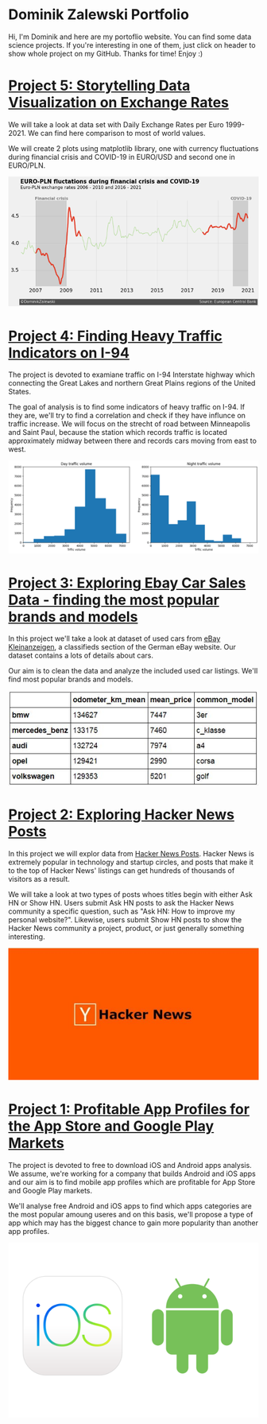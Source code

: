# Dominik Zalewski Portfolio
Hi,
I'm Dominik and here are my portoflio website. You can find some data science projects. If you're interesting in one of them, just click on header to show whole project on my GitHub. Thanks for time! Enjoy :)

# [Project 5: Storytelling Data Visualization on Exchange Rates](https://github.com/doxenix/projects/blob/main/EURO_PLN%20and%20EURO_USD%20plots.ipynb)
We will take a look at data set with Daily Exchange Rates per Euro 1999-2021. We can find here comparison to most of world values.

We will create 2 plots using matplotlib library, one with currency fluctuations during financial crisis and COVID-19 in EURO/USD and second one in EURO/PLN.

![](/images/euro-pln.png)

# [Project 4: Finding Heavy Traffic Indicators on I-94](https://github.com/doxenix/projects/blob/main/Finding%20Heavy%20Traffic%20Indicators%20on%20I-94.ipynb)
The project is devoted to examiane traffic on I-94 Interstate highway which connecting the Great Lakes and northern Great Plains regions of the United States.

The goal of analysis is to find some indicators of heavy traffic on I-94. If they are, we'll try to find a correlation and check if they have influnce on traffic increase. We will focus on the strecht of road between Minneapolis and Saint Paul, because the station which records traffic is located approximately midway between there and records cars moving from east to west.

![](/images/traffic.png)


# [Project 3: Exploring Ebay Car Sales Data - finding the most popular brands and models](https://github.com/doxenix/projects/blob/main/Exploring%20Ebay%20Car%20Sales%20Data%20-%20finding%20the%20most%20popular%20brands%20and%20models.ipynb)
In this project we'll take a look at dataset of used cars from [eBay Kleinanzeigen](https://www.ebay-kleinanzeigen.de/), a classifieds section of the German eBay website. Our dataset contains a lots of details about cars.

Our aim is to clean the data and analyze the included used car listings. We'll find most popular brands and models.

![](/images/cars.JPG)


# [Project 2: Exploring Hacker News Posts](https://github.com/doxenix/projects/blob/main/Exploring%20Hacker%20News%20Posts.ipynb)
In this project we will explor data from [Hacker News Posts](https://news.ycombinator.com/). Hacker News is extremely popular in technology and startup circles, and posts that make it to the top of Hacker News' listings can get hundreds of thousands of visitors as a result.

We will take a look at two types of posts whoes titles begin with either Ask HN or Show HN. Users submit Ask HN posts to ask the Hacker News community a specific question, such as "Ask HN: How to improve my personal website?". Likewise, users submit Show HN posts to show the Hacker News community a project, product, or just generally something interesting.

![](/images/hacker.JPG) 


# [Project 1: Profitable App Profiles for the App Store and Google Play Markets](https://github.com/doxenix/projects/blob/main/Profitable%20App%20Profiles%20for%20the%20App%20Store%20and%20Google%20Play%20Markets.ipynb)
The project is devoted to free to download iOS and Android apps analysis. We assume, we're working for a company that builds Android and iOS apps and our aim is to find mobile app profiles which are profitable for App Store and Google Play markets.

We'll analyse free Android and iOS apps to find which apps categories are the most popular amoung useres and on this basis, we'll propose a type of app which may has the biggest chance to gain more popularity than another app profiles.

![](/images/IOS_Android_l.png) 
